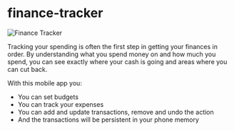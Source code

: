 # finance-tracker

![Finance Tracker](https://ibb.co/pP3N3xf][img]https://i.ibb.co/Qc6h6fP/smartmockups-l9og6ns1.jpg)

Tracking your spending is often the first step in getting your finances in order. By understanding what you spend money on and how much you spend, you can see exactly where your cash is going and areas where you can cut back.

With this mobile app you:

- You can set budgets
- You can track your expenses
- You can add and update transactions, remove and undo the action
- And the transactions will be persistent in your phone memory
